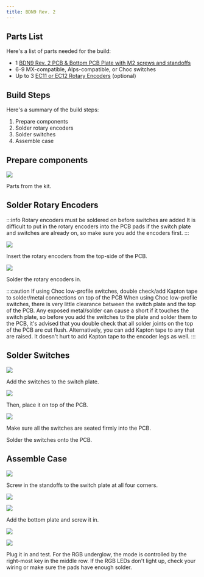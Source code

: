 ```yaml
---
title: BDN9 Rev. 2
---
```


## Parts List

Here's a list of parts needed for the build:

* 1 [BDN9 Rev. 2 PCB & Bottom PCB Plate with M2 screws and standoffs](https://keeb.io/products/bdn9-rev-2-3x3-9-key-macropad-rotary-encoder-and-rgb)
* 6-9 MX-compatible, Alps-compatible, or Choc switches
* Up to 3 [EC11 or EC12 Rotary Encoders](https://keeb.io/products/rotary-encoder-ec11) \(optional)

## Build Steps

Here's a summary of the build steps:

1. Prepare components
2. Solder rotary encoders
3. Solder switches
4. Assemble case

## Prepare components

![](https://s3.amazonaws.com/docs.keeb.io/assets/images/bdn9-rev2/IMG_8814.jpg)

Parts from the kit.

## Solder Rotary Encoders

:::info Rotary encoders must be soldered on before switches are added
It is difficult to put in the rotary encoders into the PCB pads if the switch plate and switches are already on, so make sure you add the encoders first.
:::

![](https://s3.amazonaws.com/docs.keeb.io/assets/images/bdn9-rev2/IMG_8816.jpg)

Insert the rotary encoders from the top-side of the PCB.

![](https://s3.amazonaws.com/docs.keeb.io/assets/images/bdn9-rev2/IMG_8817.jpg)

Solder the rotary encoders in.

:::caution If using Choc low-profile switches, double check/add Kapton tape to solder/metal connections on top of the PCB
When using Choc low-profile switches, there is very little clearance between the switch plate and the top of the PCB. Any exposed metal/solder can cause a short if it touches the switch plate, so before you add the switches to the plate and solder them to the PCB, it's advised that you double check that all solder joints on the top of the PCB are cut flush. Alternatively, you can add Kapton tape to any that are raised. It doesn't hurt to add Kapton tape to the encoder legs as well.
:::

## Solder Switches

![](https://s3.amazonaws.com/docs.keeb.io/assets/images/bdn9-rev2/IMG_8818.jpg)

Add the switches to the switch plate.

![](https://s3.amazonaws.com/docs.keeb.io/assets/images/bdn9-rev2/IMG_8821.jpg)

Then, place it on top of the PCB.

![](https://s3.amazonaws.com/docs.keeb.io/assets/images/bdn9-rev2/IMG_8820.jpg)

Make sure all the switches are seated firmly into the PCB.

Solder the switches onto the PCB.

## Assemble Case

![](https://s3.amazonaws.com/docs.keeb.io/assets/images/bdn9-rev2/IMG_8822.jpg) 

Screw in the standoffs to the switch plate at all four corners.

![](https://s3.amazonaws.com/docs.keeb.io/assets/images/bdn9-rev2/IMG_8823.jpg) 

![](https://s3.amazonaws.com/docs.keeb.io/assets/images/bdn9-rev2/IMG_8824.jpg)

Add the bottom plate and screw it in.

![](https://s3.amazonaws.com/docs.keeb.io/assets/images/bdn9-rev2/IMG_8825.jpg)

![](https://s3.amazonaws.com/docs.keeb.io/assets/images/bdn9-rev2/IMG_8826.jpg)

Plug it in and test. For the RGB underglow, the mode is controlled by the right-most key in the middle row. If the RGB LEDs don't light up, check your wiring or make sure the pads have enough solder.
